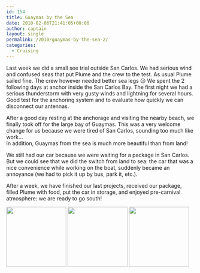 ```yaml
---
id: 154
title: Guaymas by the Sea
date: 2010-02-06T21:41:05+00:00
author: captain
layout: single
permalink: /2010/guaymas-by-the-sea-2/
categories:
  - Cruising
---
```

Last week we did a small see trial outside San Carlos. We had serious wind and
confused seas that put Plume and the crew to the test. As usual Plume sailed
fine. The crew however needed better sea legs 😉 We spent the 2 following days
at anchor inside the San Carlos Bay. The first night we had a serious
thunderstorm with very gusty winds and lightning for several hours. Good test
for the anchoring system and to evaluate how quickly we can disconnect our
antennas.

After a good day resting at the anchorage and visiting the nearby beach, we
finally took off for the large bay of Guaymas. This was a very welcome change
for us because we were tired of San Carlos, sounding too much like work&#8230;  
In addition, Guaymas from the sea is much more beautiful than from land!

We still had our car because we were waiting for a package in San Carlos. But we
could see that we did the switch from land to sea: the car that was a nice
convenience while working on the boat, suddenly became an annoyance (we had to
pick it up by bus, park it, etc.).

After a week, we have finished our last projects, received our package, filled
Plume with food, put the car in storage, and enjoyed pre-carnival atmosphere: we
are ready to go south!

[<img class="alignnone size-thumbnail wp-image-149" title="Plume at the Guaymas marina" src="/assets/2010/02/1304396-160x160.jpg" alt="" width="160" height="160" />](http://plume.flupes.org/blog/?attachment_id=149) [<img class="alignnone size-thumbnail wp-image-150" title="Skaters on the Malecon" src="/assets/2010/02/1304413-160x160.jpg" alt="" width="160" height="160" />](http://plume.flupes.org/blog/?attachment_id=150) [<img class="alignnone size-thumbnail wp-image-151" title="Guaymas fishing boat" src="/assets/2010/02/2064491-160x160.jpg" alt="" width="160" height="160" />](http://plume.flupes.org/blog/?attachment_id=151)
